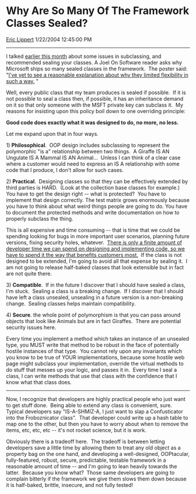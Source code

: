 <div id="page">

# Why Are So Many Of The Framework Classes Sealed?

[Eric Lippert](https://social.msdn.microsoft.com/profile/Eric%20Lippert) 1/22/2004 12:45:00 PM

-----

<div id="content">

<span><span><span><span> </span></span></span></span>

<span>I talked [earlier this month](http://blogs.msdn.com/ericlippert/archive/2004/01/07/48399.aspx) about some issues in subclassing, and recommended sealing your classes. A Joel On Software reader asks why Microsoft ships so many sealed classes in the framework.<span>  </span>The poster said: "[I've yet to see a reasonable explanation about why they limited flexibility in such a way.](http://discuss.fogcreek.com/joelonsoftware/default.asp?cmd=show&ixPost=106245&ixReplies=9) " </span>

<span></span>

<span>Well, every public class that my team produces is sealed if possible.<span>  </span>If it is not possible to seal a class then, if possible, it has an inheritance demand on it so that only someone with the MSFT private key can subclass it.<span>  </span>My reasons for insisting upon this policy boil down to one overriding principle: </span>

<span></span>

**<span>Good code does exactly what it was designed to do, no more, no less. </span>**

<span></span>

<span>Let me expand upon that in four ways. </span>

<span></span>

<span>1) **Philosophical**.<span>  </span>OOP design includes subclassing to represent the polymorphic "is a" relationship between two things.<span>  </span>A Giraffe IS AN Ungulate IS A Mammal IS AN Animal...<span>  </span>Unless I can think of a clear case where a customer would need to express an IS A relationship with some code that I produce, I don't allow for such cases. </span>

<span></span>

<span>2) **Practical**.<span>  </span>Designing classes so that they can be effectively extended by third parties is HARD.<span>  </span>(Look at the collection base classes for example.) You have to get the design right -- what is protected?<span>  </span>You have to implement that design correctly. The test matrix grows enormously because you have to think about what weird things people are going to do. You have to document the protected methods and write documentation on how to properly subclass the thing.<span>  </span> </span>

<span></span>

<span>This is all expensive and time consuming -- that is time that we could be spending looking for bugs in more important user scenarios, planning future versions, fixing security holes, whatever.<span>  </span>[There is only a finite amount of developer time we can spend on designing and implementing code, so we have to spend it the way that benefits customers most.](http://blogs.msdn.com/ericlippert/archive/2003/10/28/53298.aspx)<span>  </span>If the class is not designed to be extended, I'm going to avoid all that expense by sealing it.<span>  </span>I am not going to release half-baked classes that look extensible but in fact are not quite there. </span>

<span></span>

<span>3) **Compatible**.<span>  </span>If in the future I discover that I should have sealed a class, I'm stuck.<span>  </span>Sealing a class is a breaking change.<span>  </span>If I discover that I should have left a class unsealed, unsealing in a future version is a non-breaking change.<span>  </span>Sealing classes helps maintain compatibility. </span>

<span></span>

<span>4) **Secure**. the whole point of polymorphism is that you can pass around objects that look like Animals but are in fact Giraffes.<span>  </span>There are potential security issues here. </span>

<span></span>

<span>Every time you implement a method which takes an instance of an unsealed type, you MUST write that method to be robust in the face of potentially hostile instances of that type.<span>  </span>You cannot rely upon any invariants which you know to be true of YOUR implementations, because some hostile web page might subclass your implementation, override the virtual methods to do stuff that messes up your logic, and passes it in.<span>  </span>Every time I seal a class, I can write methods that use that class with the confidence that I know what that class does.</span><span> </span>

-----

<span>Now, I recognize that developers are highly practical people who just want to get stuff done.<span>  </span>Being able to extend any class is convenient, sure.<span>  </span>Typical developers say "IS-A-SHMIZ-A, I just want to slap a Confusticator into the Froboznicator class".<span>  </span>That developer could write up a hash table to map one to the other, but then you have to worry about when to remove the items, etc, etc, etc -- it's not rocket science, but it is work. </span>

<span></span>

<span>Obviously there is a tradeoff here.<span>  </span>The tradeoff is between letting developers save a little time by allowing them to treat any old object as a property bag on the one hand, and developing a well-designed, OOPtacular, fully-featured, robust, secure, predictable, testable framework in a reasonable amount of time -- and I'm going to lean heavily towards the latter.<span>  </span>Because you know what?<span>  </span>Those same developers are going to complain bitterly if the framework we give them slows them down because it is half-baked, brittle, insecure, and not fully tested\! </span><span><span>  </span></span>

<span></span>

</div>

</div>

